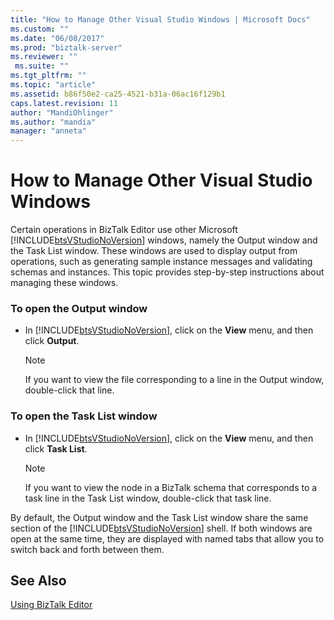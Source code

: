 ```yaml
---
title: "How to Manage Other Visual Studio Windows | Microsoft Docs"
ms.custom: ""
ms.date: "06/08/2017"
ms.prod: "biztalk-server"
ms.reviewer: ""
 ms.suite: ""
ms.tgt_pltfrm: ""
ms.topic: "article"
ms.assetid: b86f50e2-ca25-4521-b31a-06ac16f129b1
caps.latest.revision: 11
author: "MandiOhlinger"
ms.author: "mandia"
manager: "anneta"
---
```

# How to Manage Other Visual Studio Windows
Certain operations in BizTalk Editor use other Microsoft [!INCLUDE[btsVStudioNoVersion](../includes/btsvstudionoversion-md.md)] windows, namely the Output window and the Task List window. These windows are used to display output from operations, such as generating sample instance messages and validating schemas and instances. This topic provides step-by-step instructions about managing these windows.  
  
### To open the Output window  
  
-   In [!INCLUDE[btsVStudioNoVersion](../includes/btsvstudionoversion-md.md)], click on the **View** menu, and then click **Output**.  
  
    > [!NOTE]
    >  If you want to view the file corresponding to a line in the Output window, double-click that line.  
  
### To open the Task List window  
  
-   In [!INCLUDE[btsVStudioNoVersion](../includes/btsvstudionoversion-md.md)], click on the **View** menu, and then click **Task List**.  
  
    > [!NOTE]
    >  If you want to view the node in a BizTalk schema that corresponds to a task line in the Task List window, double-click that task line.  
  
 By default, the Output window and the Task List window share the same section of the [!INCLUDE[btsVStudioNoVersion](../includes/btsvstudionoversion-md.md)] shell. If both windows are open at the same time, they are displayed with named tabs that allow you to switch back and forth between them.  
  
## See Also  
 [Using BizTalk Editor](../core/using-biztalk-editor.md)